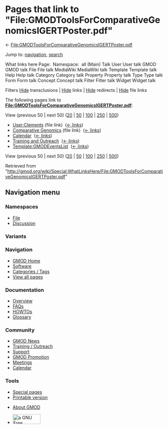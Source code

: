 <div id="mw-page-base" class="noprint">

</div>

<div id="mw-head-base" class="noprint">

</div>

<div id="content" class="mw-body" role="main">

<span id="top"></span>

<div id="mw-js-message" style="display:none;">

</div>



# <span dir="auto">Pages that link to "File:GMODToolsForComparativeGenomicsIGERTPoster.pdf"</span>

<div id="bodyContent">

<div id="contentSub">

←
[File:GMODToolsForComparativeGenomicsIGERTPoster.pdf](/wiki/File:GMODToolsForComparativeGenomicsIGERTPoster.pdf "File:GMODToolsForComparativeGenomicsIGERTPoster.pdf")

</div>

<div id="jump-to-nav" class="mw-jump">

Jump to: [navigation](#mw-navigation), [search](#p-search)

</div>

<div id="mw-content-text">

What links here Page:  Namespace:  all (Main) Talk User User talk GMOD
GMOD talk File File talk MediaWiki MediaWiki talk Template Template talk
Help Help talk Category Category talk Property Property talk Type Type
talk Form Form talk Concept Concept talk Filter Filter talk Widget
Widget talk

Filters
[Hide](/mediawiki/index.php?title=Special:WhatLinksHere/File:GMODToolsForComparativeGenomicsIGERTPoster.pdf&hidetrans=1 "Special:WhatLinksHere/File:GMODToolsForComparativeGenomicsIGERTPoster.pdf")
transclusions \|
[Hide](/mediawiki/index.php?title=Special:WhatLinksHere/File:GMODToolsForComparativeGenomicsIGERTPoster.pdf&hidelinks=1 "Special:WhatLinksHere/File:GMODToolsForComparativeGenomicsIGERTPoster.pdf")
links \|
[Hide](/mediawiki/index.php?title=Special:WhatLinksHere/File:GMODToolsForComparativeGenomicsIGERTPoster.pdf&hideredirs=1 "Special:WhatLinksHere/File:GMODToolsForComparativeGenomicsIGERTPoster.pdf")
redirects \|
[Hide](/mediawiki/index.php?title=Special:WhatLinksHere/File:GMODToolsForComparativeGenomicsIGERTPoster.pdf&hideimages=1 "Special:WhatLinksHere/File:GMODToolsForComparativeGenomicsIGERTPoster.pdf")
file links

The following pages link to
**[File:GMODToolsForComparativeGenomicsIGERTPoster.pdf](/wiki/File:GMODToolsForComparativeGenomicsIGERTPoster.pdf "File:GMODToolsForComparativeGenomicsIGERTPoster.pdf")**:

View (previous 50 \| next 50)
([20](/mediawiki/index.php?title=Special:WhatLinksHere/File:GMODToolsForComparativeGenomicsIGERTPoster.pdf&limit=20 "Special:WhatLinksHere/File:GMODToolsForComparativeGenomicsIGERTPoster.pdf")
\|
[50](/mediawiki/index.php?title=Special:WhatLinksHere/File:GMODToolsForComparativeGenomicsIGERTPoster.pdf&limit=50 "Special:WhatLinksHere/File:GMODToolsForComparativeGenomicsIGERTPoster.pdf")
\|
[100](/mediawiki/index.php?title=Special:WhatLinksHere/File:GMODToolsForComparativeGenomicsIGERTPoster.pdf&limit=100 "Special:WhatLinksHere/File:GMODToolsForComparativeGenomicsIGERTPoster.pdf")
\|
[250](/mediawiki/index.php?title=Special:WhatLinksHere/File:GMODToolsForComparativeGenomicsIGERTPoster.pdf&limit=250 "Special:WhatLinksHere/File:GMODToolsForComparativeGenomicsIGERTPoster.pdf")
\|
[500](/mediawiki/index.php?title=Special:WhatLinksHere/File:GMODToolsForComparativeGenomicsIGERTPoster.pdf&limit=500 "Special:WhatLinksHere/File:GMODToolsForComparativeGenomicsIGERTPoster.pdf"))

- [User:Clements](/wiki/User:Clements "User:Clements") (file link) ‎
  <span class="mw-whatlinkshere-tools">([←
  links](/mediawiki/index.php?title=Special:WhatLinksHere&target=User%3AClements "Special:WhatLinksHere"))</span>
- [Comparative
  Genomics](/wiki/Comparative_Genomics "Comparative Genomics") (file
  link) ‎ <span class="mw-whatlinkshere-tools">([←
  links](/mediawiki/index.php?title=Special:WhatLinksHere&target=Comparative+Genomics "Special:WhatLinksHere"))</span>
- [Calendar](/wiki/Calendar "Calendar") ‎
  <span class="mw-whatlinkshere-tools">([←
  links](/mediawiki/index.php?title=Special:WhatLinksHere&target=Calendar "Special:WhatLinksHere"))</span>
- [Training and
  Outreach](/wiki/Training_and_Outreach "Training and Outreach") ‎
  <span class="mw-whatlinkshere-tools">([←
  links](/mediawiki/index.php?title=Special:WhatLinksHere&target=Training+and+Outreach "Special:WhatLinksHere"))</span>
- [Template:GMODEventsList](/wiki/Template:GMODEventsList "Template:GMODEventsList")
  ‎ <span class="mw-whatlinkshere-tools">([←
  links](/mediawiki/index.php?title=Special:WhatLinksHere&target=Template%3AGMODEventsList "Special:WhatLinksHere"))</span>

View (previous 50 \| next 50)
([20](/mediawiki/index.php?title=Special:WhatLinksHere/File:GMODToolsForComparativeGenomicsIGERTPoster.pdf&limit=20 "Special:WhatLinksHere/File:GMODToolsForComparativeGenomicsIGERTPoster.pdf")
\|
[50](/mediawiki/index.php?title=Special:WhatLinksHere/File:GMODToolsForComparativeGenomicsIGERTPoster.pdf&limit=50 "Special:WhatLinksHere/File:GMODToolsForComparativeGenomicsIGERTPoster.pdf")
\|
[100](/mediawiki/index.php?title=Special:WhatLinksHere/File:GMODToolsForComparativeGenomicsIGERTPoster.pdf&limit=100 "Special:WhatLinksHere/File:GMODToolsForComparativeGenomicsIGERTPoster.pdf")
\|
[250](/mediawiki/index.php?title=Special:WhatLinksHere/File:GMODToolsForComparativeGenomicsIGERTPoster.pdf&limit=250 "Special:WhatLinksHere/File:GMODToolsForComparativeGenomicsIGERTPoster.pdf")
\|
[500](/mediawiki/index.php?title=Special:WhatLinksHere/File:GMODToolsForComparativeGenomicsIGERTPoster.pdf&limit=500 "Special:WhatLinksHere/File:GMODToolsForComparativeGenomicsIGERTPoster.pdf"))

</div>

<div class="printfooter">

Retrieved from
"<http://gmod.org/wiki/Special:WhatLinksHere/File:GMODToolsForComparativeGenomicsIGERTPoster.pdf>"

</div>

<div id="catlinks" class="catlinks catlinks-allhidden">

</div>

<div class="visualClear">

</div>

</div>

</div>

<div id="mw-navigation">

## Navigation menu

<div id="mw-head">



<div id="left-navigation">

<div id="p-namespaces" class="vectorTabs" role="navigation"
aria-labelledby="p-namespaces-label">

### Namespaces

- <span id="ca-nstab-image"><a href="/wiki/File:GMODToolsForComparativeGenomicsIGERTPoster.pdf"
  accesskey="c" title="View the file page [c]">File</a></span>
- <span id="ca-talk"><a
  href="/mediawiki/index.php?title=File_talk:GMODToolsForComparativeGenomicsIGERTPoster.pdf&amp;action=edit&amp;redlink=1"
  accesskey="t"
  title="Discussion about the content page [t]">Discussion</a></span>

</div>

<div id="p-variants" class="vectorMenu emptyPortlet" role="navigation"
aria-labelledby="p-variants-label">

### 

### Variants[](#)

<div class="menu">

</div>

</div>

</div>

<div id="right-navigation">





</div>



</div>

</div>

</div>

<div id="mw-panel">

<div id="p-logo" role="banner">

<a href="/wiki/Main_Page"
style="background-image: url(http://gmod.org/images/GMOD-cogs.png);"
title="Visit the main page"></a>

</div>

<div id="p-Navigation" class="portal" role="navigation"
aria-labelledby="p-Navigation-label">

### Navigation

<div class="body">

- <span id="n-GMOD-Home">[GMOD Home](/wiki/Main_Page)</span>
- <span id="n-Software">[Software](/wiki/GMOD_Components)</span>
- <span id="n-Categories-.2F-Tags">[Categories /
  Tags](/wiki/Categories)</span>
- <span id="n-View-all-pages">[View all
  pages](/wiki/Special:AllPages)</span>

</div>

</div>

<div id="p-Documentation" class="portal" role="navigation"
aria-labelledby="p-Documentation-label">

### Documentation

<div class="body">

- <span id="n-Overview">[Overview](/wiki/Overview)</span>
- <span id="n-FAQs">[FAQs](/wiki/Category:FAQ)</span>
- <span id="n-HOWTOs">[HOWTOs](/wiki/Category:HOWTO)</span>
- <span id="n-Glossary">[Glossary](/wiki/Glossary)</span>

</div>

</div>

<div id="p-Community" class="portal" role="navigation"
aria-labelledby="p-Community-label">

### Community

<div class="body">

- <span id="n-GMOD-News">[GMOD News](/wiki/GMOD_News)</span>
- <span id="n-Training-.2F-Outreach">[Training /
  Outreach](/wiki/Training_and_Outreach)</span>
- <span id="n-Support">[Support](/wiki/Support)</span>
- <span id="n-GMOD-Promotion">[GMOD
  Promotion](/wiki/GMOD_Promotion)</span>
- <span id="n-Meetings">[Meetings](/wiki/Meetings)</span>
- <span id="n-Calendar">[Calendar](/wiki/Calendar)</span>

</div>

</div>

<div id="p-tb" class="portal" role="navigation"
aria-labelledby="p-tb-label">

### Tools

<div class="body">

- <span id="t-specialpages"><a href="/wiki/Special:SpecialPages" accesskey="q"
  title="A list of all special pages [q]">Special pages</a></span>
- <span id="t-print"><a
  href="/mediawiki/index.php?title=Special:WhatLinksHere/File:GMODToolsForComparativeGenomicsIGERTPoster.pdf&amp;printable=yes"
  rel="alternate" accesskey="p"
  title="Printable version of this page [p]">Printable version</a></span>

</div>

</div>

</div>

</div>

<div id="footer" role="contentinfo">

- <span id="footer-places-about">[About
  GMOD](/wiki/GMOD:About "GMOD:About")</span>

<!-- -->

- <span id="footer-copyrightico">[<img src="http://www.gnu.org/graphics/gfdl-logo-small.png" width="88"
  height="31" alt="a GNU Free Documentation License" />](http://www.gnu.org/licenses/fdl-1.3.html)</span>


<div style="clear:both">

</div>

</div>
